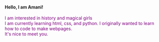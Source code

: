 <!DOCTYPE html>
<html>
 <head>
 <style>
  h { color:blue;}
  p { color:purple;}
 </style>
 </head>
 <body>
<h4> Hello, I am Amani! </h4>
<p> I am interested in history and magical girls
<br>
I am currently learning html, css, and python. I originally wanted to learn how to code to make webpages.
<br>
It's nice to meet you.
 </p>

 </body>

</html>
